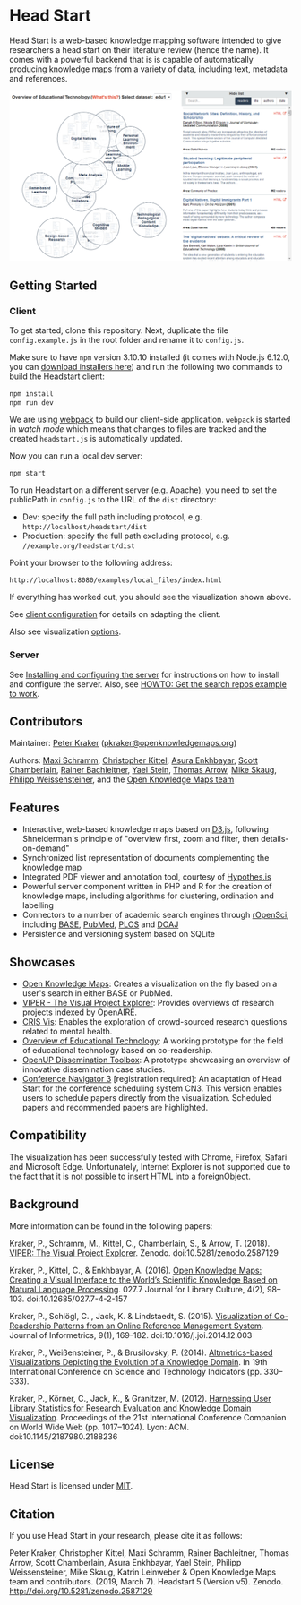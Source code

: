# Head Start

Head Start is a web-based knowledge mapping software intended to give researchers  a head start on their literature review (hence the name). It comes with a powerful backend that is is capable of automatically producing knowledge maps from a variety of data, including text, metadata and references.

![Head Start](headstart.png)

## Getting Started

### Client
To get started, clone this repository. Next, duplicate the file `config.example.js` in the root folder and rename it to `config.js`. 

Make sure to have `npm` version 3.10.10 installed (it comes with Node.js 6.12.0, you can [download installers here](https://nodejs.org/dist/latest-v6.x/)) and run the following two commands to build the Headstart client:

    npm install
    npm run dev

We are using [webpack](https://webpack.github.io/) to build our client-side application. `webpack` is started in *watch mode* which means that changes to files are tracked and the created `headstart.js` is automatically updated.

Now you can run a local dev server:

	npm start

To run Headstart on a different server (e.g. Apache), you need to set the publicPath in `config.js` to the URL of the `dist` directory:
* Dev: specify the full path including protocol, e.g. `http://localhost/headstart/dist`
* Production: specify the full path excluding protocol, e.g. `//example.org/headstart/dist`
    
Point your browser to the following address:

	http://localhost:8080/examples/local_files/index.html

If everything has worked out, you should see the visualization shown above.

See [client configuration](doc/README.md) for details on adapting the client.

 Also see visualization [options](doc/README.md#visualisation-settings).

### Server

See [Installing and configuring the server](doc/server_config.md) for instructions on how to install and configure the server. Also, see [HOWTO: Get the search repos example to work](doc/howto_search_repos.md).

## Contributors

Maintainer: [Peter Kraker](https://github.com/pkraker) ([pkraker@openknowledgemaps.org](mailto:pkraker@openknowledgemaps.org))

Authors: [Maxi Schramm](https://github.com/tanteuschi), [Christopher Kittel](https://github.com/chreman), [Asura Enkhbayar](https://github.com/Bubblbu), [Scott Chamberlain](https://github.com/sckott), [Rainer Bachleitner](https://github.com/rbachleitner), [Yael Stein](https://github.com/jaels), [Thomas Arrow](https://github.com/tarrow), [Mike Skaug](https://github.com/mikeskaug), [Philipp Weissensteiner](https://github.com/wpp), and the [Open Knowledge Maps team](http://openknowledgemaps.org/team)


## Features

* Interactive, web-based knowledge maps based on [D3.js](https://d3js.org), following Shneiderman's principle of "overview first, zoom and filter, then details-on-demand"
* Synchronized list representation of documents complementing the knowledge map
* Integrated PDF viewer and annotation tool, courtesy of [Hypothes.is](https://hypothes.is)
* Powerful server component written in PHP and R for the creation of knowledge maps, including algorithms for clustering, ordination and labelling
* Connectors to a number of academic search engines through [rOpenSci](https://ropensci.org), including [BASE](https://base-search.net), [PubMed](https://www.ncbi.nlm.nih.gov/pubmed), [PLOS](https://plos.org) and [DOAJ](https://doaj.org)
* Persistence and versioning system based on SQLite


## Showcases

* [Open Knowledge Maps](https://openknowledgemaps.org/): Creates a visualization on the fly based on a user's search in either BASE or PubMed.
* [VIPER - The Visual Project Explorer](https://openknowledgemaps.org/viper/): Provides overviews of research projects indexed by OpenAIRE.
* [CRIS Vis](https://ois.lbg.ac.at/en/cris-I-research-questions): Enables the exploration of crowd-sourced research questions related to mental health.
* [Overview of Educational Technology](https://openknowledgemaps.org/educational-technology): A working prototype for the field of educational technology based on co-readership.
* [OpenUP Dissemination Toolbox](https://www.openuphub.eu/tools): A prototype showcasing an overview of innovative dissemination case studies.
* [Conference Navigator 3](http://halley.exp.sis.pitt.edu/cn3/visualization.php?conferenceID=131) [registration required]: An adaptation of Head Start for the conference scheduling system CN3. This version enables users to schedule papers directly from the visualization. Scheduled papers and recommended papers are highlighted.

## Compatibility

The visualization has been successfully tested with Chrome, Firefox, Safari and Microsoft Edge. Unfortunately, Internet Explorer is not supported due to the fact that it is not possible to insert HTML into a foreignObject.

## Background

More information can be found in the following papers:

Kraker, P., Schramm, M., Kittel, C., Chamberlain, S., & Arrow, T. (2018). [VIPER: The Visual Project Explorer](https://zenodo.org/record/1248119). Zenodo. doi:10.5281/zenodo.2587129

Kraker, P., Kittel, C., & Enkhbayar, A. (2016). [Open Knowledge Maps: Creating a Visual Interface to the World’s Scientific Knowledge Based on Natural Language Processing](http://0277.ch/ojs/index.php/cdrs_0277/article/view/157/355). 027.7 Journal for Library Culture, 4(2), 98–103. doi:10.12685/027.7-4-2-157

Kraker, P., Schlögl, C. , Jack, K. & Lindstaedt, S. (2015). [Visualization of Co-Readership Patterns from an Online Reference Management System](http://arxiv.org/abs/1409.0348). Journal of Informetrics, 9(1), 169–182. doi:10.1016/j.joi.2014.12.003

Kraker, P., Weißensteiner, P., & Brusilovsky, P. (2014). [Altmetrics-based Visualizations Depicting the Evolution of a Knowledge Domain](http://know-center.tugraz.at/download_extern/papers/sti_visualization_evolution_kraker_etal.pdf). In 19th International Conference on Science and Technology Indicators (pp. 330–333).

Kraker, P., Körner, C., Jack, K., & Granitzer, M. (2012). [Harnessing User Library Statistics for Research Evaluation and Knowledge Domain Visualization](http://know-center.tugraz.at/download_extern/papers/user_library_statistics.pdf). Proceedings of the 21st International Conference Companion on World Wide Web (pp. 1017–1024). Lyon: ACM. doi:10.1145/2187980.2188236


## License
Head Start is licensed under [MIT](LICENSE).


## Citation
If you use Head Start in your research, please cite it as follows:

Peter Kraker, Christopher Kittel, Maxi Schramm, Rainer Bachleitner, Thomas Arrow, Scott Chamberlain, Asura Enkhbayar, Yael Stein, Philipp Weissensteiner, Mike Skaug, Katrin Leinweber & Open Knowledge Maps team and contributors. (2019, March 7). Headstart 5 (Version v5). Zenodo. http://doi.org/10.5281/zenodo.2587129

